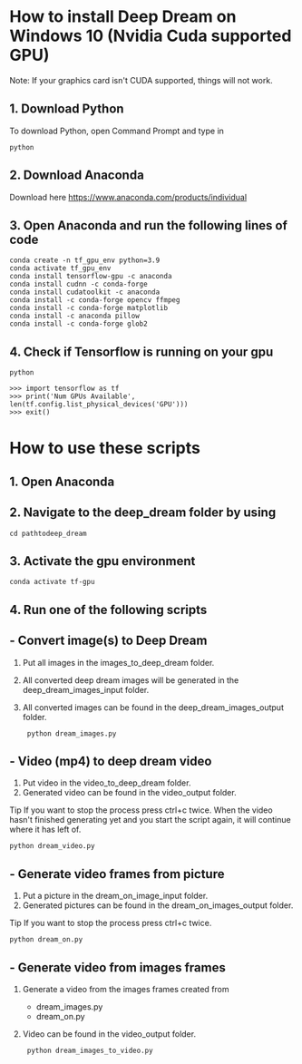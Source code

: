 # How to install Deep Dream on Windows 10 (Nvidia Cuda supported GPU)

Note: If your graphics card isn't CUDA supported, things will not work.

## 1. Download Python
To download Python, open Command Prompt and type in
    
    python

## 2. Download Anaconda
Download here https://www.anaconda.com/products/individual

## 3. Open Anaconda and run the following lines of code

    conda create -n tf_gpu_env python=3.9
    conda activate tf_gpu_env
    conda install tensorflow-gpu -c anaconda
    conda install cudnn -c conda-forge 
    conda install cudatoolkit -c anaconda
    conda install -c conda-forge opencv ffmpeg
    conda install -c conda-forge matplotlib
    conda install -c anaconda pillow
    conda install -c conda-forge glob2


## 4. Check if Tensorflow is running on your gpu

    python

    >>> import tensorflow as tf
    >>> print('Num GPUs Available', len(tf.config.list_physical_devices('GPU')))
    >>> exit()


# How to use these scripts

## 1. Open Anaconda
## 2. Navigate to the deep_dream folder by using 
    cd pathtodeep_dream

## 3. Activate the gpu environment
    conda activate tf-gpu

## 4. Run one of the following scripts


## - Convert image(s) to Deep Dream
1. Put all images in the images_to_deep_dream folder.
2. All converted deep dream images will be generated in the deep_dream_images_input folder.
3. All converted images can be found in the deep_dream_images_output folder.

        python dream_images.py

## - Video (mp4) to deep dream video
1. Put video in the video_to_deep_dream folder.
2. Generated video can be found in the video_output folder.

Tip If you want to stop the process press ctrl+c twice. When the video hasn't finished generating yet and you start the script again, it will continue where it has left of. 

    python dream_video.py

## - Generate video frames from picture
1. Put a picture in the dream_on_image_input folder.
2. Generated pictures can be found in the dream_on_images_output folder.

Tip If you want to stop the process press ctrl+c twice.

    python dream_on.py

## - Generate video from images  frames
1. Generate a video from the images  frames created from
    - dream_images.py
    - dream_on.py
2. Video can be found in the video_output folder.
    
        python dream_images_to_video.py